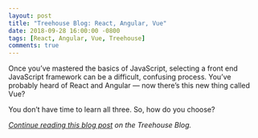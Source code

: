 ```yaml
---
layout: post
title: "Treehouse Blog: React, Angular, Vue"
date: 2018-09-28 16:00:00 -0800
tags: [React, Angular, Vue, Treehouse]
comments: true
---
```


Once you’ve mastered the basics of JavaScript, selecting a front end JavaScript framework can be a difficult, confusing process. You’ve probably heard of React and Angular — now there’s this new thing called Vue?

You don’t have time to learn all three. So, how do you choose?

_[Continue reading this blog post](https://blog.teamtreehouse.com/react-angular-vue) on the Treehouse Blog._
